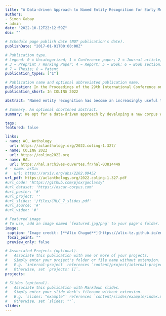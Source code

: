 ```yaml
---
title: "A Data-driven Approach to Named Entity Recognition for Early Modern French"
authors:
- Simon Gabay
- admin
date: "2022-10-12T22:12:59Z"
doi: ""

# Schedule page publish date (NOT publication's date).
publishDate: "2017-01-01T00:00:00Z"

# Publication type.
# Legend: 0 = Uncategorized; 1 = Conference paper; 2 = Journal article;
# 3 = Preprint / Working Paper; 4 = Report; 5 = Book; 6 = Book section;
# 7 = Thesis; 8 = Patent
publication_types: ["1"]

# Publication name and optional abbreviated publication name.
publication: In the Proceedings of the 29th International Conference on Computational Linguistics
publication_short: In COLING 2022

abstract: "Named entity recognition has become an increasingly useful tool for digital humanities research, specially when it comes to historical texts. However, historical texts pose a wide range of challenges to both named entity recognition and natural language processing in general that are still difficult to address even with modern neural methods. In this article we focus in named entity recognition for historical French, and in particular for Early Modern French (16th-18th c.), i.e. Ancien Régime French. However, instead of developing a specialised architecture to tackle the particularities of this state of language, we opt for a data-driven approach by developing a new corpus with fine-grained entity annotation, covering three centuries of literature corresponding to the early modern period; we try to annotate as much data as possible producing a corpus that is many times bigger than the most popular NER evaluation corpora for both Contemporary English and French. We then fine-tune existing state-of-the-art architectures for Early Modern and Contemporary French, obtaining results that are on par with those of the current state-of-the-art NER systems for Contemporary English. Both the corpus and the fine-tuned models are released."

# Summary. An optional shortened abstract.
summary: We opt for a data-driven approach by developing a new corpus with fine-grained entity annotation, covering three centuries of literature corresponding to the early modern period, We then fine-tune existing state-of-the-art architectures obtaining results that are on par with those of the current state-of-the-art NER systems for Contemporary English.

tags:
featured: false

links:
- name: ACL Anthology
  url: https://aclanthology.org/2022.coling-1.327/
- name: COLING 2022
  url: https://coling2022.org
- name: HAL
  url: https://hal.archives-ouvertes.fr/hal-03814449
# - name: arXiv
#   url: https://arxiv.org/abs/2202.09452
url_pdf: https://aclanthology.org/2022.coling-1.327.pdf
#url_code: 'https://github.com/pjox/goclassy'
#url_dataset: 'https://oscar-corpus.com'
#url_poster: '#'
#url_project: ''
#url_slides: '/files/CMLC_7_slides.pdf'
#url_source: '#'
#url_video: '#'

# Featured image
# To use, add an image named `featured.jpg/png` to your page's folder. 
image:
 caption: 'Image credit: [**Alix Chagué**](https://alix-tz.github.io/en/index.html)'
 focal_point: ""
 preview_only: false

# Associated Projects (optional).
#   Associate this publication with one or more of your projects.
#   Simply enter your project's folder or file name without extension.
#   E.g. `internal-project` references `content/project/internal-project/index.md`.
#   Otherwise, set `projects: []`.
projects:

# Slides (optional).
#   Associate this publication with Markdown slides.
#   Simply enter your slide deck's filename without extension.
#   E.g. `slides: "example"` references `content/slides/example/index.md`.
#   Otherwise, set `slides: ""`.
slides:
---
```

